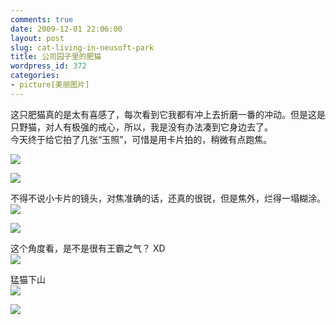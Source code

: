 ```yaml
---
comments: true
date: 2009-12-01 22:06:00
layout: post
slug: cat-living-in-neusoft-park
title: 公司园子里的肥猫
wordpress_id: 372
categories:
- picture[美丽图片]
---
```


这只肥猫真的是太有喜感了，每次看到它我都有冲上去折磨一番的冲动。但是这是只野猫，对人有极强的戒心，所以，我是没有办法凑到它身边去了。  
今天终于给它拍了几张“玉照”，可惜是用卡片拍的，稍微有点跑焦。  
  
![](http://gfrog.net/pic/albums/misc/DSC00314.jpg)  
  
![](http://gfrog.net/pic/albums/misc/DSC00315.jpg)  
  
不得不说小卡片的镜头，对焦准确的话，还真的很锐，但是焦外，烂得一塌糊涂。  
![](http://gfrog.net/pic/albums/misc/DSC00316.jpg)  
  
![](http://gfrog.net/pic/albums/misc/DSC00317.jpg)  
  
这个角度看，是不是很有王霸之气？ XD  
![](http://gfrog.net/pic/albums/misc/DSC00318.jpg)  
  
猛猫下山  
![](http://gfrog.net/pic/albums/misc/DSC00319.jpg)  
  
  


![](http://img.zemanta.com/pixy.gif?x-id=3aab1487-1e58-8745-b3ca-bc5ff47c3ad5)
